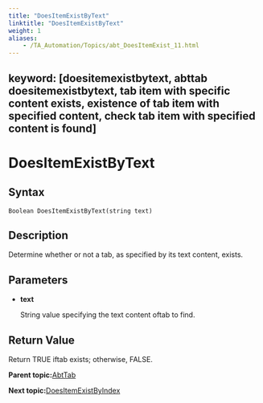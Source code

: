 ```yaml
--- 
title: "DoesItemExistByText"
linktitle: "DoesItemExistByText"
weight: 1
aliases: 
    - /TA_Automation/Topics/abt_DoesItemExist_11.html
---
```

keyword: [doesitemexistbytext, abttab doesitemexistbytext, tab item with specific content exists, existence of tab item with specified content, check tab item with specified content is found]
---

# DoesItemExistByText

## Syntax

`Boolean DoesItemExistByText(string text)`

## Description

Determine whether or not a tab, as specified by its text content, exists.

## Parameters

-   **text**

    String value specifying the text content oftab to find.


## Return Value

Return TRUE iftab exists; otherwise, FALSE.

**Parent topic:**[AbtTab](/TA_Automation/Topics/abt_AbtTab.html)

**Next topic:**[DoesItemExistByIndex](/TA_Automation/Topics/abt_DoesItemExist_12.html)

